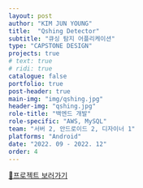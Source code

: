 ```yaml
---
layout: post
author: "KIM JUN YOUNG"
title:  "Qshing Detector"
subtitle: "큐싱 탐지 어플리케이션"
type: "CAPSTONE DESIGN"
projects: true
# text: true
# ridi: true
catalogue: false
portfolio: true
post-header: true
main-img: "img/qshing.jpg"
header-img: "qshing.jpg"
role-title: "백엔드 개발"
role-specific: "AWS, MySQL"
team: "서버 2, 안드로이드 2, 디자이너 1"
platforms: "Android"
date: "2022. 09 - 2022. 12"
order: 4
---
```

[👀프로젝트 보러가기](https://github.com/teamSCV/qshing-detector)